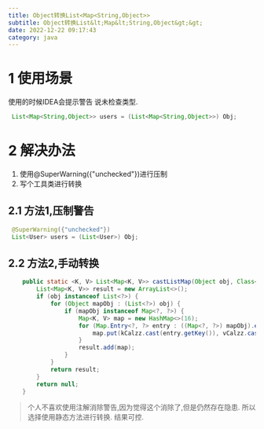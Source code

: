 ```yaml
---
title: Object转换List<Map<String,Object>>
subtitle: Object转换List&lt;Map&lt;String,Object&gt;&gt;
date: 2022-12-22 09:17:43
category: java
---
```


# 1 使用场景

使用的时候IDEA会提示警告 说未检查类型.

```java
 List<Map<String,Object>> users = (List<Map<String,Object>>) Obj;
```

# 2 解决办法

1. 使用@SuperWarning({"unchecked"})进行压制
2. 写个工具类进行转换

## 2.1 方法1,压制警告

```java
 @SuperWarning({"unchecked"})
 List<User> users = (List<User>) Obj;
```

## 2.2 方法2,手动转换

```java
	public static <K, V> List<Map<K, V>> castListMap(Object obj, Class<K> kCalzz, Class<V> vCalzz) {
		List<Map<K, V>> result = new ArrayList<>();
		if (obj instanceof List<?>) {
			for (Object mapObj : (List<?>) obj) {
				if (mapObj instanceof Map<?, ?>) {
					Map<K, V> map = new HashMap<>(16);
					for (Map.Entry<?, ?> entry : ((Map<?, ?>) mapObj).entrySet()) {
						map.put(kCalzz.cast(entry.getKey()), vCalzz.cast(entry.getValue()));
					}
					result.add(map);
				}
			}
			return result;
		}
		return null;
	}
```

>  个人不喜欢使用注解消除警告,因为觉得这个消除了,但是仍然存在隐患. 所以选择使用静态方法进行转换. 结果可控.
